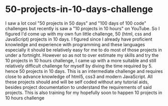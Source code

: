 # 50-projects-in-10-days-challenge
I saw a lot cool "50 projects in 50 days" and "100 days of 100 code" challenges but recently is saw a "10 projects in 10 hours" on YouTube. So I figured I'd come up with my own fun little challenge, 50 (html, css and JavaScript) projects in 10 days. I figured since I already have proficient knowledge and experience with programming and these languages especially it should be relatively easy for me to do most of those projects in under a fortnight. However so as not to over estimate my skills and try the 10 projects in 10 hours challenge, I came up with a more suitable and still relatively difficult challenge for myself by diving the time required by 5. hence 50 projects in 10 days. This is an intermediate challenge and requires close to advance knowledge of html5, css3 and modern JavaScript. All these projects should and will be self coded without any tutorial aids, besides project documentation to understand the requirements of said projects. This is also training for my hopefully soon to happen 10 projects in 10 hours challenge
